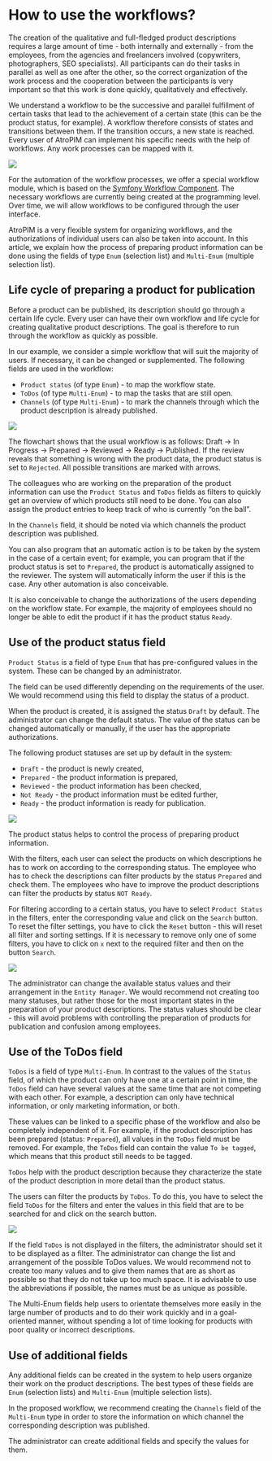 # How to use the workflows?

The creation of the qualitative and full-fledged product descriptions requires a large amount of time - both internally and externally - from the employees, from the agencies and freelancers involved (copywriters, photographers, SEO specialists). All participants can do their tasks in parallel as well as one after the other, so the correct organization of the work process and the cooperation between the participants is very important so that this work is done quickly, qualitatively and effectively.

We understand a workflow to be the successive and parallel fulfillment of certain tasks that lead to the achievement of a certain state (this can be the product status, for example). A workflow therefore consists of states and transitions between them. If the transition occurs, a new state is reached. Every user of AtroPIM can implement his specific needs with the help of workflows. Any work processes can be mapped with it.

![](../_assets/how-tos/how-to-use-the-workflows/image44.png) 

For the automation of the workflow processes, we offer a special workflow module, which is based on the [Symfony Workflow Component](https://symfony.com/doc/current/components/workflow.html). The necessary workflows are currently being created at the programming level. Over time, we will allow workflows to be configured through the user interface.

AtroPIM is a very flexible system for organizing workflows, and the authorizations of individual users can also be taken into account. In this article, we explain how the process of preparing product information can be done using the fields of type `Enum` (selection list) and `Multi-Enum` (multiple selection list).

## Life cycle of preparing a product for publication

Before a product can be published, its description should go through a certain life cycle. Every user can have their own workflow and life cycle for creating qualitative product descriptions. The goal is therefore to run through the workflow as quickly as possible.

In our example, we consider a simple workflow that will suit the majority of users. If necessary, it can be changed or supplemented. The following fields are used in the workflow:

- `Product status` (of type `Enum`) - to map the workflow state.
- `ToDos` (of type `Multi-Enum`) - to map the tasks that are still open.
- `Channels` (of type `Multi-Enum`) - to mark the channels through which the product description is already published.

![](../_assets/how-tos/how-to-use-the-workflows/image55.png)

The flowchart shows that the usual workflow is as follows: Draft → In Progress → Prepared → Reviewed → Ready → Published. If the review reveals that something is wrong with the product data, the product status is set to `Rejected`. All possible transitions are marked with arrows.

The colleagues who are working on the preparation of the product information can use the `Product Status` and `ToDos` fields as filters to quickly get an overview of which products still need to be done. You can also assign the product entries to keep track of who is currently “on the ball”.

In the `Channels` field, it should be noted via which channels the product description was published.

You can also program that an automatic action is to be taken by the system in the case of a certain event; for example, you can program that if the product status is set to `Prepared`, the product is automatically assigned to the reviewer. The system will automatically inform the user if this is the case. Any other automation is also conceivable.

It is also conceivable to change the authorizations of the users depending on the workflow state. For example, the majority of employees should no longer be able to edit the product if it has the product status `Ready`.

## Use of the product status field

`Product Status` is a field of type `Enum` that has pre-configured values in the system. These can be changed by an administrator.

The field can be used differently depending on the requirements of the user. We would recommend using this field to display the status of a product.

When the product is created, it is assigned the status `Draft` by default. The administrator can change the default status. The value of the status can be changed automatically or manually, if the user has the appropriate authorizations.

The following product statuses are set up by default in the system:

- `Draft` - the product is newly created,
- `Prepared` - the product information is prepared,
- `Reviewed` - the product information has been checked,
- `Not Ready` - the product information must be edited further,
- `Ready` - the product information is ready for publication. 

![](../_assets/how-tos/how-to-use-the-workflows/image36.png)

The product status helps to control the process of preparing product information.

With the filters, each user can select the products on which descriptions he has to work on according to the corresponding status. The employee who has to check the descriptions can filter products by the status `Prepared` and check them. The employees who have to improve the product descriptions can filter the products by status `NOT Ready`.

For filtering according to a certain status, you have to select `Product Status` in the filters, enter the corresponding value and click on the `Search` button. To reset the filter settings, you have to click the `Reset` button - this will reset all filter and sorting settings. If it is necessary to remove only one of some filters, you have to click on `x` next to the required filter and then on the button `Search`.

![](../_assets/how-tos/how-to-use-the-workflows/image43.png)

The administrator can change the available status values and their arrangement in the `Entity Manager`. We would recommend not creating too many statuses, but rather those for the most important states in the preparation of your product descriptions. The status values should be clear - this will avoid problems with controlling the preparation of products for publication and confusion among employees.

## Use of the ToDos field

`ToDos` is a field of type `Multi-Enum`. In contrast to the values of the `Status` field, of which the product can only have one at a certain point in time, the` ToDos` field can have several values at the same time that are not competing with each other. For example, a description can only have technical information, or only marketing information, or both.

These values can be linked to a specific phase of the workflow and also be completely independent of it. For example, if the product description has been prepared (status: `Prepared`), all values in the `ToDos` field must be removed. For example, the `ToDos` field can contain the value `To be tagged`, which means that this product still needs to be tagged.

`ToDos` help with the product description because they characterize the state of the product description in more detail than the product status.

The users can filter the products by `ToDos`. To do this, you have to select the field `ToDos` for the filters and enter the values in this field that are to be searched for and click on the search button.

![](../_assets/how-tos/how-to-use-the-workflows/image13.png)

If the field `ToDos` is not displayed in the filters, the administrator should set it to be displayed as a filter. The administrator can change the list and arrangement of the possible ToDos values. We would recommend not to create too many values and to give them names that are as short as possible so that they do not take up too much space. It is advisable to use the abbreviations if possible, the names must be as unique as possible.

The Multi-Enum fields help users to orientate themselves more easily in the large number of products and to do their work quickly and in a goal-oriented manner, without spending a lot of time looking for products with poor quality or incorrect descriptions. 

## Use of additional fields

Any additional fields can be created in the system to help users organize their work on the product descriptions. The best types of these fields are `Enum` (selection lists) and `Multi-Enum` (multiple selection lists).

In the proposed workflow, we recommend creating the `Channels` field of the `Multi-Enum` type in order to store the information on which channel the corresponding description was published. 

The administrator can create additional fields and specify the values for them.
